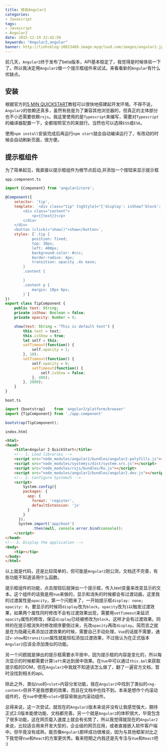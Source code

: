 ```yaml
---
title: 体验Angular2
categories: 
- Javascript
tags:
- Javascript
- Angular2
date: 2015-12-19 22:42:59
keywords: "Angular2,angular"
banner: http://linhsblog-10013469.image.myqcloud.com/images/angular2.jpg
---
```


前几天，`Angular2`终于发布了beta版本，API基本稳定了，我觉得是时候体验一下了。所以我决定用`Angular2`做一个提示框组件来试试。来看看新的`Angular`有什么优缺点。
<!--more-->
## 安装

根据官方的[5 MIN QUICKSTART](https://angular.io/docs/ts/latest/quickstart.html)教程可以很快地搭建起开发环境。不得不说，`Angular2`的依赖还真多，虽然有些是为了兼容其他浏览器的，但真正的主体部分也不小还需要依赖`rxjs`。我这里使用的是`Typescript`来编写，需要对`Typescript`的编译器配置一下，全都按照官方的来就行。当然也可以选择`ES5`或`ES6`。

使用`npm install`安装完成后再运行`npm start`就会自动编译运行了，有改动的时候会自动刷新页面，很方便。

## 提示框组件

为了简单起见，我直接以提示框组件为根节点启动,并添加一个按钮来显示提示框

`app.component.ts`
```js
import {Component} from 'angular2/core';

@Component({
    selector: 'tip',
    template: `<div class="tip" [ngStyle]="{'display': isShow?'block':'none', 'opacity': opacity}">
        <div class="content">
            <p>{{text}}</p>
        </div>
    </div>
    <button (click)="show()">show</button>`,
    styles: [`.tip {
            position: fixed;
            top: 30px;
            left: 400px;
            background-color: #ccc;
            border-radius: 4px;
            transition: opacity .4s ease;
        }
        .content {

        }
        .content p {
            margin: 10px 6px;
        }`]
})
export class TipComponent {
    public text: String;
    private isShow: Boolean = false;
    private opacity: Number = 0;

    show(text: String = "This is default text") {
        this.text = text;
        this.isShow = true;
        let self = this;
        setTimeout(function() {
            self.opacity = 1;
        }, 10);
        setTimeout(function() {
            self.opacity = 0;
            setTimeout(function() {
                self.isShow = false;
            }, 400);
        }, 2000);
    }
}
```
`boot.ts`
```typescript
import {bootstrap}    from 'angular2/platform/browser'
import {TipComponent} from './app.component'

bootstrap(TipComponent);
```
`index.html`
```html
<html>
<head>
	<title>Angular 2 QuickStart</title>
	<!-- 1. Load libraries -->
	<script src="node_modules/angular2/bundles/angular2-polyfills.js"></script>
	<script src="node_modules/systemjs/dist/system.src.js"></script>
	<script src="node_modules/rxjs/bundles/Rx.js"></script>
	<script src="node_modules/angular2/bundles/angular2.dev.js"></script>
	<!-- 2. Configure SystemJS -->
	<script>
		System.config({
        packages: {
          app: {
            format: 'register',
            defaultExtension: 'js'
          }
        }
      });
      System.import('app/boot')
            .then(null, console.error.bind(console));
	</script>
</head>
<!-- 3. Display the application -->
<body>
	<tip></tip>
</body>
</html>
```

以上就是代码，还是比较简单的，但可能是`Angular2`刚公测，文档还不完善，有些功能不知道该用什么函数。

提示框组件的功能，点击按钮后就弹出一个提示框，传入text变量来改变显示的文本。这个组件的话我是用`Vue`来做的，显示和消失的时候都会有过渡动画，这里我的过渡属性是`opacity`，第一个问题来了，一开始提示框`display: none; opacity: 0`，要显示的时候将`display`改为`block`，`opacity`改为`1`以触发过渡效果，如果两个属性同时修改不会有过渡效果出现，需要用`setTimeout`来延迟`opacity`属性的修改，保证`display`已经被修改为`block`，这样才会有过渡效果。同样的在提示框消失时修改顺序要倒过来，先改`opacity`再改`display`。简而言之就是在为隐藏元素添加过渡效果的时候，需要自己手动处理，`Vue`的话就不需要，通过`v-show`和`transition`属性就能轻松添加过渡效果，不过我认为在正式版本`Angular2`应该会添加类似的功能。

另一个问题就是弹出的提示框需要水平居中，因为提示框的内容是变化的，所以每次显示的时候都需要计算`left`来达到居中效果。在`Vue`中可以通过`this.$el`来获取提示框的DOM，但在`Angular2`中我就不知道该怎么做了，翻了一遍官方文档，暂时没找到相关的api。

除此之外，类似`Vue`的`<slot>`内容分发功能，我在`Angular2`中找到了类似的`<ng-content>`但并不是我想要的效果，而且在文档中也找不到。本来是想作个内滚动组件的，在`Vue`中使用`<slot>`很容易做出内滚动组件。

总得来说，这一次尝试，就现在的`Angular2`版本来说并没有让我感觉强大，期待正式2.0版本能使功能、文档都完善。另一个就是`Angular2`的体积很大，毕竟包含了很多功能，这在网页载入速度上就会有劣势了，所以我觉得就现在的`Angular2`来说，比较适合用来开发大型的，企业级的网页应用，或者直接嵌入软件客户端中。但毕竟没有成熟，能否像`Angular1`那样成功很难说，因为与其他框架对比之下我觉得`Vue`和`React`的方案更优秀。看来短期之内我还是先专注与`Vue`和`React`吧 :)
